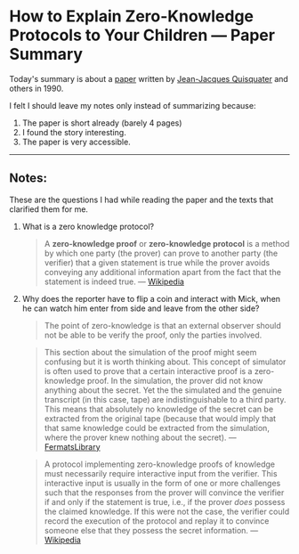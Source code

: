 # How to Explain Zero-Knowledge Protocols to Your Children — Paper Summary


Today's summary is about a [paper](https://pages.cs.wisc.edu/~mkowalcz/628.pdf) written by  [Jean-Jacques Quisquater](https://en.m.wikipedia.org/wiki/Jean-Jacques_Quisquater) and others in 1990.

I felt I should  leave my notes only instead of summarizing because:
1. The paper is short already (barely 4 pages)
2. I found the story interesting.
3. The paper is very accessible.

-----

## Notes:
These are the questions I had while reading the paper and the texts that clarified them for me.
1. What is a zero knowledge protocol?
    > A **zero-knowledge proof** or **zero-knowledge protocol** is a method by which one party (the prover) can prove to another party (the verifier) that a given statement is true while the prover avoids conveying any additional information apart from the fact that the statement is indeed true. — [Wikipedia](https://en.wikipedia.org/wiki/Zero-knowledge_proof)  
2. Why does the reporter have to flip a coin and interact with Mick, when he can watch him enter from side and leave from the other side?
    > The point of zero-knowledge is that an external observer should not be able to be verify the proof, only the parties involved.  

    > This section about the simulation of the proof might seem confusing but it is worth thinking about. This concept of simulator is often used to prove that a certain interactive proof is a zero-knowledge proof. In the simulation, the prover did not know anything about the secret. Yet the the simulated and the genuine transcript (in this case, tape) are indistinguishable to a third party. This means that absolutely no knowledge of the secret can be extracted from the original tape (because that would imply that that same knowledge could be extracted from the simulation, where the prover knew nothing about the secret). — [FermatsLibrary](https://fermatslibrary.com/s/how-to-explain-zero-knowledge-protocols-to-your-children)  

    > A protocol implementing zero-knowledge proofs of knowledge must necessarily require interactive input from the verifier. This interactive input is usually in the form of one or more challenges such that the responses from the prover will convince the verifier if and only if the statement is true, i.e., if the prover _does_ possess the claimed knowledge. If this were not the case, the verifier could record the execution of the protocol and replay it to convince someone else that they possess the secret information. — [Wikipedia](https://en.wikipedia.org/wiki/Zero-knowledge_proof)  